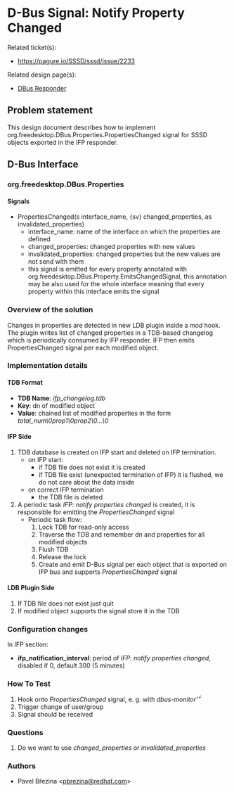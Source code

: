 # D-Bus Signal: Notify Property Changed

Related ticket(s):

  - <https://pagure.io/SSSD/sssd/issue/2233>

Related design page(s):

  - [DBus Responder](https://docs.pagure.org/SSSD.sssd/design_pages/dbus_responder.html)

## Problem statement

This design document describes how to implement org.freedesktop.DBus.Properties.PropertiesChanged signal for SSSD objects exported in the IFP responder.

## D-Bus Interface

### org.freedesktop.DBus.Properties

#### Signals

  - PropertiesChanged(s interface_name, {sv} changed_properties, as invalidated_properties)
    - interface_name: name of the interface on which the properties are defined
    - changed_properties: changed properties with new values
    - invalidated_properties: changed properties but the new values are not send with them
    - this signal is emitted for every property annotated with org.freedesktop.DBus.Property.EmitsChangedSignal, this annotation may be also used for the whole interface meaning that every property within this interface emits the signal

### Overview of the solution

Changes in properties are detected in new LDB plugin inside a *mod* hook. The plugin writes list of changed properties in a TDB-based changelog which is periodically consumed by IFP responder. IFP then emits PropertiesChanged signal per each modified object.

### Implementation details

#### TDB Format

  - **TDB Name**: *ifp_changelog.tdb*
  - **Key**: dn of modified object
  - **Value**: chained list of modified properties in the form *total_num\\0prop1\\0prop2\\0...\\0*

#### IFP Side

1.  TDB database is created on IFP start and deleted on IFP termination.
    - on IFP start:
        - if TDB file does not exist it is created
        - if TDB file exist (unexpected termination of IFP) it is flushed, we do not care about the data inside
    - on correct IFP termination
        - the TDB file is deleted
2.  A periodic task *IFP: notify properties changed* is created, it is responsible for emitting the *PropertiesChanged* signal
    - Periodic task flow:
        1.  Lock TDB for read-only access
        2.  Traverse the TDB and remember dn and properties for all modified objects
        3.  Flush TDB
        4.  Release the lock
        5.  Create and emit D-Bus signal per each object that is exported on IFP bus and supports *PropertiesChanged* signal

#### LDB Plugin Side

1.  If TDB file does not exist just quit
2.  If modified object supports the signal store it in the TDB

### Configuration changes

In IFP section:

  - **ifp_notification_interval**: period of *IFP: notify properties changed*, disabled if 0, default 300 (5 minutes)

### How To Test

1.  Hook onto *PropertiesChanged* signal, e. g. with *dbus-monitor'̈́'*
2.  Trigger change of user/group
3.  Signal should be received

### Questions

1.  Do we want to use *changed_properties* or *invalidated_properties*

### Authors

  - Pavel Březina \<pbrezina@redhat.com\>
